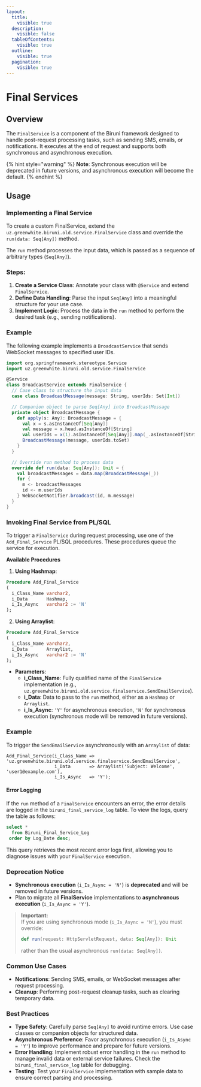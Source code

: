 ```yaml
---
layout:
  title:
    visible: true
  description:
    visible: false
  tableOfContents:
    visible: true
  outline:
    visible: true
  pagination:
    visible: true
---
```


# Final Services

## Overview

The `FinalService` is a component of the Biruni framework designed to handle post-request processing tasks, such as sending SMS, emails, or notifications. It executes at the end of request and supports both synchronous and asynchronous execution.

{% hint style="warning" %}
**Note**: Synchronous execution will be deprecated in future versions, and asynchronous execution will become the default.
{% endhint %}

## Usage

### Implementing a Final Service

To create a custom FinalService, extend the `uz.greenwhite.biruni.old.service.FinalService` class and override the `run(data: Seq[Any])` method.

The `run` method processes the input data, which is passed as a sequence of arbitrary types (`Seq[Any]`).

### **Steps:**

1. **Create a Service Class**: Annotate your class with `@Service` and extend `FinalService`.
2. **Define Data Handling**: Parse the input `Seq[Any]` into a meaningful structure for your use case.
3. **Implement Logic**: Process the data in the `run` method to perform the desired task (e.g., sending notifications).

### **Example**

The following example implements a `BroadcastService` that sends WebSocket messages to specified user IDs.

```scala
import org.springframework.stereotype.Service
import uz.greenwhite.biruni.old.service.FinalService

@Service
class BroadcastService extends FinalService {
  // Case class to structure the input data
  case class BroadcastMessage(message: String, userIds: Set[Int])

  // Companion object to parse Seq[Any] into BroadcastMessage
  private object BroadcastMessage {
    def apply(s: Any): BroadcastMessage = {
      val x = s.asInstanceOf[Seq[Any]]
      val message = x.head.asInstanceOf[String]
      val userIds = x(1).asInstanceOf[Seq[Any]].map(_.asInstanceOf[String].toInt)
      BroadcastMessage(message, userIds.toSet)
    }
  }

  // Override run method to process data
  override def run(data: Seq[Any]): Unit = {
    val broadcastMessages = data.map(BroadcastMessage(_))
    for {
      m <- broadcastMessages
      id <- m.userIds
    } WebSocketNotifier.broadcast(id, m.message)
  }
}
```

### Invoking Final Service from PL/SQL

To trigger a `FinalService` during request processing, use one of the `Add_Final_Service` PL/SQL procedures. These procedures queue the service for execution.

**Available Procedures**

1. **Using Hashmap**:

```sql
Procedure Add_Final_Service
(
  i_Class_Name varchar2,
  i_Data       Hashmap,
  i_Is_Async   varchar2 := 'N'
);
```

2. **Using Arraylist**:

```sql
Procedure Add_Final_Service
(
  i_Class_Name varchar2,
  i_Data       Arraylist,
  i_Is_Async   varchar2 := 'N'
);
```

* **Parameters**:
  * **i\_Class\_Name**: Fully qualified name of the `FinalService` implementation (e.g., `uz.greenwhite.biruni.old.service.finalservice.SendEmailService`).
  * **i\_Data**: Data to pass to the `run` method, either as a `Hashmap` or `Arraylist`.
  * **i\_Is\_Async**: `'Y'` for asynchronous execution, `'N'` for synchronous execution (synchronous mode will be removed in future versions).

### **Example**

To trigger the `SendEmailService` asynchronously with an `Arraylist` of data:

```plsql
Add_Final_Service(i_Class_Name => 'uz.greenwhite.biruni.old.service.finalservice.SendEmailService',
                  i_Data       => Arraylist('Subject: Welcome', 'user1@example.com'),
                  i_Is_Async   => 'Y');
```

#### Error Logging

If the `run` method of a `FinalService` encounters an error, the error details are logged in the `biruni_final_service_log` table. To view the logs, query the table as follows:

```sql
select *
  from Biruni_Final_Service_Log
 order by Log_Date desc;
```

This query retrieves the most recent error logs first, allowing you to diagnose issues with your `FinalService` execution.

### Deprecation Notice

* **Synchronous execution** (`i_Is_Async = 'N'`) is **deprecated** and will be removed in future versions.
* Plan to migrate all **FinalService** implementations to **asynchronous execution** (`i_Is_Async = 'Y'`).

> **Important:**\
> If you are using synchronous mode (`i_Is_Async = 'N'`), you must override:
>
> ```scala
> def run(request: HttpServletRequest, data: Seq[Any]): Unit
> ```
>
> rather than the usual asynchronous `run(data: Seq[Any])`.

### Common Use Cases

* **Notifications**: Sending SMS, emails, or WebSocket messages after request processing.
* **Cleanup**: Performing post-request cleanup tasks, such as clearing temporary data.

### Best Practices

* **Type Safety**: Carefully parse `Seq[Any]` to avoid runtime errors. Use case classes or companion objects for structured data.
* **Asynchronous Preference**: Favor asynchronous execution (`i_Is_Async = 'Y'`) to improve performance and prepare for future versions.
* **Error Handling**: Implement robust error handling in the `run` method to manage invalid data or external service failures. Check the `biruni_final_service_log` table for debugging.
* **Testing**: Test your `FinalService` implementation with sample data to ensure correct parsing and processing.
